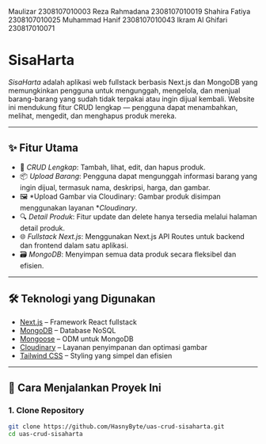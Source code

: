 Maulizar 2308107010003
Reza Rahmadana 2308107010019
Shahira Fatiya 2308107010025
Muhammad Hanif 2308107010043
Ikram Al Ghifari 230817010071

# SisaHarta

*SisaHarta* adalah aplikasi web fullstack berbasis Next.js dan MongoDB yang memungkinkan pengguna untuk mengunggah, mengelola, dan menjual barang-barang yang sudah tidak terpakai atau ingin dijual kembali. Website ini mendukung fitur CRUD lengkap — pengguna dapat menambahkan, melihat, mengedit, dan menghapus produk mereka.

---

## ✨ Fitur Utama

- 🔄 *CRUD Lengkap*: Tambah, lihat, edit, dan hapus produk.
- 📦 *Upload Barang*: Pengguna dapat mengunggah informasi barang yang ingin dijual, termasuk nama, deskripsi, harga, dan gambar.
- 🖼 *Upload Gambar via Cloudinary: Gambar produk disimpan menggunakan layanan **Cloudinary*.
- 🔍 *Detail Produk*: Fitur update dan delete hanya tersedia melalui halaman detail produk.
- 🌐 *Fullstack Next.js*: Menggunakan Next.js API Routes untuk backend dan frontend dalam satu aplikasi.
- 🗃 *MongoDB*: Menyimpan semua data produk secara fleksibel dan efisien.

---

## 🛠 Teknologi yang Digunakan

- [Next.js](https://nextjs.org/) – Framework React fullstack
- [MongoDB](https://www.mongodb.com/) – Database NoSQL
- [Mongoose](https://mongoosejs.com/) – ODM untuk MongoDB
- [Cloudinary](https://cloudinary.com/) – Layanan penyimpanan dan optimasi gambar
- [Tailwind CSS](https://tailwindcss.com/) – Styling yang simpel dan efisien

---

## 🚀 Cara Menjalankan Proyek Ini

### 1. Clone Repository

```bash
git clone https://github.com/HasnyByte/uas-crud-sisaharta.git
cd uas-crud-sisaharta
